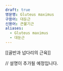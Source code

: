 ```yaml
---
draft: true
영문명: Gluteus maximus
구용어: 대둔근
신용어: 큰볼기근
aliases:
  - Gluteus maximus
  - 대둔근
---
```


[[골반과 넙다리의 근육]]

// 설명이 추가될 예정입니다.
